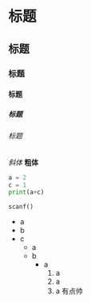 # 标题
## 标题
### 标题
#### 标题
##### 标题
###### 标题
*斜体*
**粗体**
```python
a = 2
c = 1
print(a+c)
```
`scanf()`
* a
* b
* c
	* a
	* b
		* a
			1. a
			2. a
			3. a
有点帅
